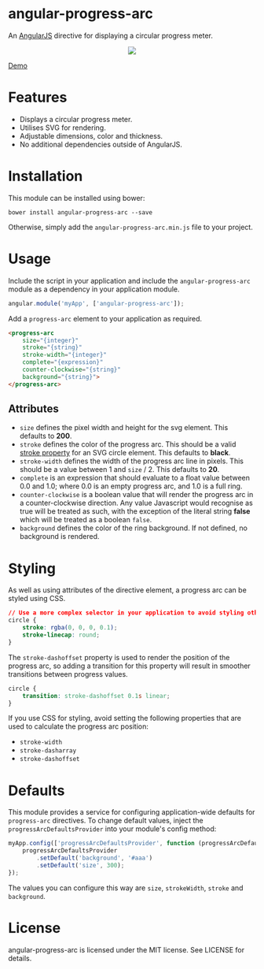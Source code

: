 angular-progress-arc
====================

An [AngularJS](https://angularjs.org/) directive for displaying a circular progress meter.

<p align="center"><img src="http://mathewbyrne.github.io/angular-progress-arc/img/arcs.png" /></p>

[Demo](http://mathewbyrne.github.io/angular-progress-arc/)

Features
========

- Displays a circular progress meter.
- Utilises SVG for rendering.
- Adjustable dimensions, color and thickness.
- No additional dependencies outside of AngularJS.

Installation
============

This module can be installed using bower:

```shell
bower install angular-progress-arc --save
```

Otherwise, simply add the `angular-progress-arc.min.js` file to your project.

Usage
=====

Include the script in your application and include the `angular-progress-arc` module as a dependency in your application module.

```javascript
angular.module('myApp', ['angular-progress-arc']);
```

Add a `progress-arc` element to your application as required.

```html
<progress-arc
    size="{integer}"
    stroke="{string}"
    stroke-width="{integer}"
    complete="{expression}"
    counter-clockwise="{string}"
    background="{string}">
</progress-arc>
```

Attributes
----------

- `size` defines the pixel width and height for the svg element.  This defaults to __200__.
- `stroke` defines the color of the progress arc. This should be a valid [stroke property](https://developer.mozilla.org/en-US/docs/Web/SVG/Tutorial/Fills_and_Strokes#Stroke) for an SVG circle element.  This defaults to __black__.
- `stroke-width` defines the width of the progress arc line in pixels. This should be a value between 1 and `size` / 2. This defaults to __20__.
- `complete` is an expression that should evaluate to a float value between 0.0 and 1.0; where 0.0 is an empty progress arc, and 1.0 is a full ring.
- `counter-clockwise` is a boolean value that will render the progress arc in a counter-clockwise direction. Any value Javascript would recognise as true will be treated as such, with the exception of the literal string __false__ which will be treated as a boolean `false`.
- `background` defines the color of the ring background. If not defined, no background is rendered.

Styling
=======

As well as using attributes of the directive element, a progress arc can be styled using CSS.

```css
// Use a more complex selector in your application to avoid styling other SVG elements.
circle {
    stroke: rgba(0, 0, 0, 0.1);
    stroke-linecap: round;
}
```

The `stroke-dashoffset` property is used to render the position of the progress arc, so adding a transition for this property will result in smoother transitions between progress values.

```css
circle {
    transition: stroke-dashoffset 0.1s linear;
}
```

If you use CSS for styling, avoid setting the following properties that are used to calculate the progress arc position:
- `stroke-width`
- `stroke-dasharray`
- `stroke-dashoffset`

Defaults
========

This module provides a service for configuring application-wide defaults for `progress-arc` directives.  To change default values, inject the `progressArcDefaultsProvider` into your module's config method:

```javascript
myApp.config(['progressArcDefaultsProvider', function (progressArcDefaultsProvider) {
    progressArcDefaultsProvider
        .setDefault('background', '#aaa')
        .setDefault('size', 300);
});
```

The values you can configure this way are `size`, `strokeWidth`, `stroke` and `background`.

License
=======

angular-progress-arc is licensed under the MIT license. See LICENSE for details.
